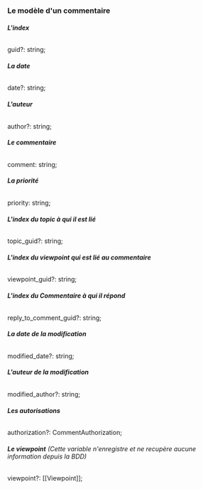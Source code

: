 ### Le modèle d'un commentaire

###### **L'index**
guid?: string;

###### **La date**
date?: string;

###### **L'auteur**
author?: string;

###### **Le commentaire**
comment: string;

###### **La priorité**
priority: string;

###### **L'index du topic à qui il est lié**
topic_guid?: string;

###### **L'index du viewpoint qui est lié au commentaire**
viewpoint_guid?: string;

###### **L'index du Commentaire à qui il répond**
reply_to_comment_guid?: string;

###### **La date de la modification**
modified_date?: string;

###### **L'auteur de la modification**
modified_author?: string;

###### **Les autorisations**
authorization?: CommentAuthorization;

###### **Le viewpoint** *(Cette variable n'enregistre et ne recupère aucune information depuis la BDD)*
viewpoint?: [[Viewpoint]];